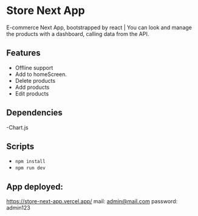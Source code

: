 # Store Next App

E-commerce Next App, bootstrapped by react | You can look and manage the products with a dashboard, calling data from the API.


## Features

- Offline support
- Add to homeScreen.
- Delete products
- Add products
- Edit products


## Dependencies

-Chart.js


## Scripts

* `npm install`
* `npm run dev`

## App deployed:
https://store-next-app.vercel.app/
mail: admin@mail.com
password: admin123


